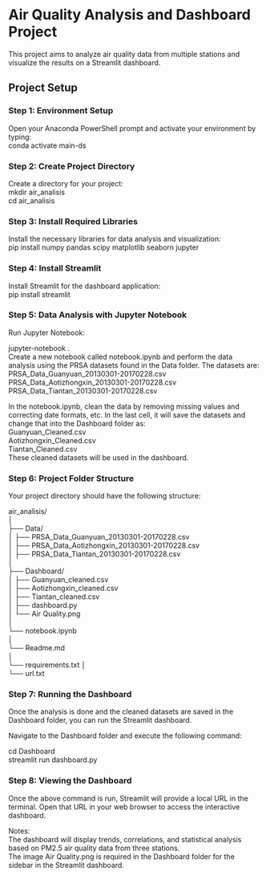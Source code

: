 # Air Quality Analysis and Dashboard Project

This project aims to analyze air quality data from multiple stations and visualize the results on a Streamlit dashboard.

## Project Setup

### Step 1: Environment Setup
Open your Anaconda PowerShell prompt and activate your environment by typing:  
conda activate main-ds

### Step 2: Create Project Directory
Create a directory for your project:  
mkdir air_analisis  
cd air_analisis

### Step 3: Install Required Libraries
Install the necessary libraries for data analysis and visualization:  
pip install numpy pandas scipy matplotlib seaborn jupyter

### Step 4: Install Streamlit
Install Streamlit for the dashboard application:  
pip install streamlit

### Step 5: Data Analysis with Jupyter Notebook
Run Jupyter Notebook:  

jupyter-notebook .  
Create a new notebook called notebook.ipynb and perform the data analysis using the PRSA datasets found in the Data folder. The datasets are:  
PRSA_Data_Guanyuan_20130301-20170228.csv  
PRSA_Data_Aotizhongxin_20130301-20170228.csv  
PRSA_Data_Tiantan_20130301-20170228.csv  

In the notebook.ipynb, clean the data by removing missing values and correcting date formats, etc. In the last cell, it will save the datasets and change that into the Dashboard folder as:  
Guanyuan_Cleaned.csv    
Aotizhongxin_Cleaned.csv    
Tiantan_Cleaned.csv    
These cleaned datasets will be used in the dashboard.    

### Step 6: Project Folder Structure  
Your project directory should have the following structure:  

air_analisis/  
│  
├── Data/  
│   ├── PRSA_Data_Guanyuan_20130301-20170228.csv  
│   ├── PRSA_Data_Aotizhongxin_20130301-20170228.csv  
│   ├── PRSA_Data_Tiantan_20130301-20170228.csv  
│  
├── Dashboard/  
│   ├── Guanyuan_cleaned.csv  
│   ├── Aotizhongxin_cleaned.csv  
│   ├── Tiantan_cleaned.csv  
│   ├── dashboard.py  
│   └── Air Quality.png  
│  
└── notebook.ipynb  
│  
└── Readme.md   
│  
└── requirements.txt 
│  
└── url.txt 

### Step 7: Running the Dashboard  
Once the analysis is done and the cleaned datasets are saved in the Dashboard folder, you can run the Streamlit dashboard.  

Navigate to the Dashboard folder and execute the following command:  

cd Dashboard   
streamlit run dashboard.py  

### Step 8: Viewing the Dashboard  
Once the above command is run, Streamlit will provide a local URL in the terminal. Open that URL in your web browser to access the interactive dashboard.  

Notes:  
The dashboard will display trends, correlations, and statistical analysis based on PM2.5 air quality data from three stations.  
The image Air Quality.png is required in the Dashboard folder for the sidebar in the Streamlit dashboard.  
